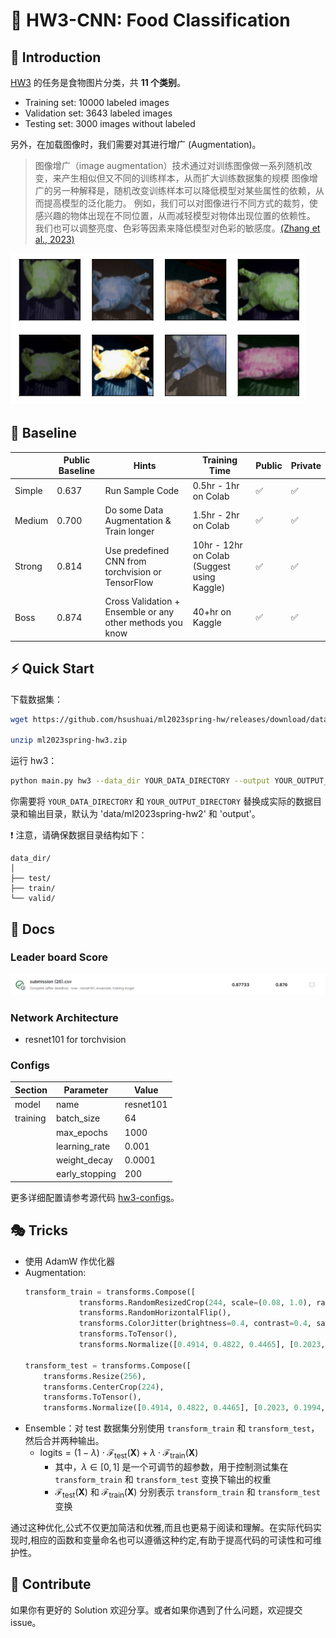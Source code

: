 # 🥞 HW3-CNN: Food Classification

## 📖 Introduction

[HW3](https://www.kaggle.com/competitions/ml2023spring-hw3) 的任务是食物图片分类，共 **11 个类别**。

- Training set: 10000 labeled images
- Validation set: 3643 labeled images
- Testing set: 3000 images without labeled

另外，在加载图像时，我们需要对其进行增广 (Augmentation)。

> 图像增广（image augmentation）技术通过对训练图像做一系列随机改变，来产生相似但又不同的训练样本，从而扩大训练数据集的规模
> 图像增广的另一种解释是，随机改变训练样本可以降低模型对某些属性的依赖，从而提高模型的泛化能力。
> 例如，我们可以对图像进行不同方式的裁剪，使感兴趣的物体出现在不同位置，从而减轻模型对物体出现位置的依赖性。
> 我们也可以调整亮度、色彩等因素来降低模型对色彩的敏感度。[(Zhang et al., 2023)](https://zh.d2l.ai/)

![augmentation](misc/hw3-augmentation.png)

## 🎯 Baseline


|        | Public Baseline | Hints                                                     | Training Time                               | Public | Private |
| ------ | --------------- | --------------------------------------------------------- | ------------------------------------------- | ------ | ------- |
| Simple | 0.637           | Run Sample Code                                           | 0.5hr - 1hr on Colab                        | ✅     | ✅      |
| Medium | 0.700           | Do some Data Augmentation & Train longer                  | 1.5hr - 2hr on Colab                        | ✅     | ✅      |
| Strong | 0.814           | Use predefined CNN from torchvision or TensorFlow         | 10hr - 12hr on Colab (Suggest using Kaggle) | ✅     | ✅      |
| Boss   | 0.874           | Cross Validation + Ensemble or any other methods you know | 40+hr on Kaggle                             | ✅     | ✅      |

## ⚡ Quick Start

下载数据集：

```bash
wget https://github.com/hsushuai/ml2023spring-hw/releases/download/dataset/ml2023spring-hw3.zip

unzip ml2023spring-hw3.zip
```

运行 hw3：

```bash
python main.py hw3 --data_dir YOUR_DATA_DIRECTORY --output YOUR_OUTPUT_DIRECTORY
```

你需要将 `YOUR_DATA_DIRECTORY` 和 `YOUR_OUTPUT_DIRECTORY` 替换成实际的数据目录和输出目录，默认为 'data/ml2023spring-hw2'
和 'output'。

❗ 注意，请确保数据目录结构如下：

```text
data_dir/
│
├── test/
├── train/
└── valid/
```

## 📕 Docs

### Leader board Score

![score](misc/hw3-score.png)

### Network Architecture

- resnet101 for torchvision

### Configs


| Section  | Parameter      | Value     |
| -------- | -------------- | --------- |
| model    | name           | resnet101 |
| training | batch_size     | 64        |
|          | max_epochs     | 1000      |
|          | learning_rate  | 0.001     |
|          | weight_decay   | 0.0001    |
|          | early_stopping | 200       |

更多详细配置请参考源代码 [hw3-configs](../configs/hw3-config.yaml)。

## 🎭 Tricks

- 使用 AdamW 作优化器
- Augmentation:
  ```python
  transform_train = transforms.Compose([
              transforms.RandomResizedCrop(244, scale=(0.08, 1.0), ratio=(3.0 / 4.0, 4.0 / 3.0)),
              transforms.RandomHorizontalFlip(),
              transforms.ColorJitter(brightness=0.4, contrast=0.4, saturation=0.4),
              transforms.ToTensor(),
              transforms.Normalize([0.4914, 0.4822, 0.4465], [0.2023, 0.1994, 0.2010])])

  transform_test = transforms.Compose([
      transforms.Resize(256),
      transforms.CenterCrop(224),
      transforms.ToTensor(),
      transforms.Normalize([0.4914, 0.4822, 0.4465], [0.2023, 0.1994, 0.2010])])
  ```
- Ensemble：对 test 数据集分别使用 `transform_train` 和 `transform_test`，然后合并两种输出。
  - $\text{logits} = (1-\lambda) \cdot \mathcal{F}_\text{test}(\mathbf{X}) + \lambda \cdot \mathcal{F}_\text{train}(\mathbf{X})$
    - 其中，$\lambda \in [0, 1]$ 是一个可调节的超参数，用于控制测试集在 `transform_train` 和 `transform_test` 变换下输出的权重
    - $\mathcal{F}_\text{test}(\mathbf{X})$ 和 $\mathcal{F}_\text{train}(\mathbf{X})$ 分别表示 `transform_train` 和 `transform_test` 变换

通过这种优化,公式不仅更加简洁和优雅,而且也更易于阅读和理解。在实际代码实现时,相应的函数和变量命名也可以遵循这种约定,有助于提高代码的可读性和可维护性。

## 🙌 Contribute

如果你有更好的 Solution 欢迎分享。或者如果你遇到了什么问题，欢迎提交 issue。
